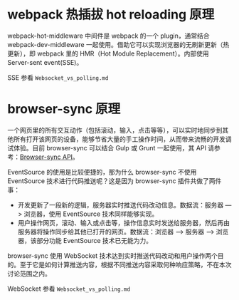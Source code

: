 # webpack 热插拔 hot reloading 原理

webpack-hot-middleware 中间件是 webpack 的一个 plugin，通常结合 webpack-dev-middleware 一起使用。借助它可以实现浏览器的无刷新更新（热更新），即 webpack 里的 HMR（Hot Module Replacement）。内部使用 Server-sent event(SSE)。

SSE 参看 `Websocket_vs_polling.md`

# browser-sync 原理

一个网页里的所有交互动作（包括滚动，输入，点击等等），可以实时地同步到其他所有打开该网页的设备，能够节省大量的手工操作时间，从而带来流畅的开发调试体验。目前 browser-sync 可以结合 Gulp 或 Grunt 一起使用，其 API 请参考：[Browser-sync API](http://www.browsersync.cn/docs/api/)。

EventSource 的使用是比较便捷的，那为什么 browser-sync 不使用 EventSource 技术进行代码推送呢？这是因为 browser-sync 插件共做了两件事：

* 开发更新了一段新的逻辑，服务器实时推送代码改动信息。数据流：服务器 —> 浏览器，使用 EventSource 技术同样能够实现。
* 用户操作网页，滚动、输入或点击等，操作信息实时发送给服务器，然后再由服务器将操作同步给其他已打开的网页。数据流：浏览器 —> 服务器 —> 浏览器，该部分功能 EventSource 技术已无能为力。

browser-sync 使用 WebSocket 技术达到实时推送代码改动和用户操作两个目的。至于它是如何计算推送内容，根据不同推送内容采取何种响应策略，不在本次讨论范围之内。

WebSocket 参看 `Websocket_vs_polling.md`
